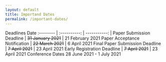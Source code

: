 ```yaml
---
layout: default 
title: Importand Dates
permalink: /important-dates/
---
```


Deadlines <td colspan="2"> Date </td>
:-------- | :----------: | -----------: |
Paper Submission Deadline | ~~31 January 2021~~ | 21 February 2021
Paper Acceptance Notification | ~~22 March 2021~~ | 6 April 2021
Final Paper Submission Deadline | ~~7 April 2021~~ | 23 April 2021
Early Registration Deadline | ~~7 April 2021~~ | 23 April 2021
Conference Dates <td colspan="2"> 28 June 2021 - 1 July 2021 </td>
